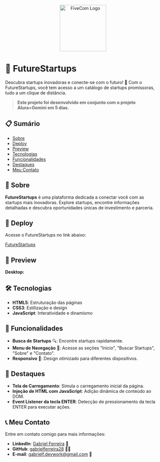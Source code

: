 <p align="center">
  <img src="https://github.com/user-attachments/assets/5dff5a6f-c6c1-488f-a36d-5048e7d3740e" alt="FiveCom Logo" width="150px">
</p>

# 🚀 FutureStartups

Descubra startups inovadoras e conecte-se com o futuro! 🌟 Com o FutureStartups, você tem acesso a um catálogo de startups promissoras, tudo a um clique de distância.

> **Este projeto foi desenvolvido em conjunto com o projeto Alura+Gemini em 5 dias.**

## 📋 Sumário

- [Sobre](#📝-sobre)
- [Deploy](#🚀-deploy)
- [Preview](#📸-preview)
- [Tecnologias](#🛠️-tecnologias)
- [Funcionalidades](#🌟-funcionalidades)
- [Destaques](#🌟-destaques)
- [Meu Contato](#📞-meu-contato)

## 📝 Sobre

**FutureStartups** é uma plataforma dedicada a conectar você com as startups mais inovadoras. Explore startups, encontre informações detalhadas e descubra oportunidades únicas de investimento e parceria.

## 🚀 Deploy

Acesse o FutureStartups no link abaixo:

[FutureStartups](#) <!-- Insira o link real aqui -->

## 📸 Preview

**Desktop:**

<!-- Descrição ou link para pré-visualização futura -->

## 🛠️ Tecnologias

- **HTML5**: Estruturação das páginas
- **CSS3**: Estilização e design
- **JavaScript**: Interatividade e dinamismo

## 🌟 Funcionalidades

- **Busca de Startups** 🔍: Encontre startups rapidamente.
- **Menu de Navegação** 📑: Acesse as seções "Inicio", "Buscar Startups", "Sobre" e "Contato".
- **Responsivo** 📱: Design otimizado para diferentes dispositivos.

## 🌟 Destaques

- **Tela de Carregamento**: Simula o carregamento inicial da página.
- **Injeção de HTML com JavaScript**: Adição dinâmica de conteúdo ao DOM.
- **Event Listener da tecla ENTER**: Detecção de pressionamento da tecla ENTER para executar ações.

## 📞 Meu Contato

Entre em contato comigo para mais informações:

- **LinkedIn**: [Gabriel Ferreira](https://www.linkedin.com/in/gabrielferreira) 💼
- **GitHub**: [gabrielferreira28](https://github.com/gabrielferreira28) 🧑‍💻
- **E-mail**: [gabrielf.devwork@gmail.com](mailto:gabrielf.devwork@gmail.com) 📩
